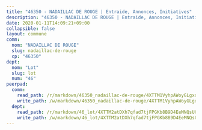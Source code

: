 ```yaml
---
title: "46350 - NADAILLAC DE ROUGE | Entraide, Annonces, Initiatives"
description: "46350 - NADAILLAC DE ROUGE | Entraide, Annonces, Initiatives"
date: 2020-01-11T14:09:21+09:00
collapsible: false
layout: commune
comm:
  nom: "NADAILLAC DE ROUGE"
  slug: nadaillac-de-rouge
  cp: "46350"
dept:
  nom: "Lot"
  slug: lot
  num: "46"
peerpad:
  comm:
    read_path: /r/markdown/46350_nadaillac-de-rouge/4XTTM1VyhpAWoyGLgxd6e78SxHReKGBjCAjSc4hppNxZHDfjJ
    write_path: /w/markdown/46350_nadaillac-de-rouge/4XTTM1VyhpAWoyGLgxd6e78SxHReKGBjCAjSc4hppNxZHDfjJ-K3TgTuqUrUZG3x2CYBX1bP7gcmmX7MWFyGjN32N6ZjyWhQ6i6LKp2GTrf5yQ1FAjqqfVaps5Tkj1yAwZbRoLJaTCJE354PocWJQEHSghYwABJAGDE1pbvikSA7wsBEk4qkn4TJaG
  dept:
    read_path: /r/markdown/46_lot/4XTTM2atDXh7qfad7tjFPGKb8B9D4EeMNQsUG7H6r5PvcsmQY
    write_path: /w/markdown/46_lot/4XTTM2atDXh7qfad7tjFPGKb8B9D4EeMNQsUG7H6r5PvcsmQY-K3TgUvJaCyZvzJ7KFBouD3E9Db8SxVd6F9MJ4VM5wtYfGyhK8U9f2jgCEG1ZP5QbGj9NK2WPVZdPjtw9bJHLE1PoGwVsSft8aSDsZrWh6CwkugjgRfbWWHf5TabrG7vmtM7v9WUc
---
```


